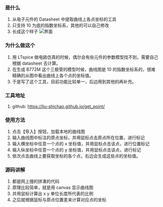 ### 是什么
1. 从电子元件的 Datasheet 中提取曲线上各点坐标的工具
2. 只支持 10 为底的指数坐标系，其他的可以自己修改
3. 长成这个样子
![界面](https://gitee.com/chenqidianzi/pictures/raw/master/get-point/demo.png)




### 为什么做这个
1. 用 LTspice 做电路仿真的时候，偶尔会有些元件的参数模型找不到，需要自己根据 datasheet 去计算。
2. 在生成 B772M 这个三极管的模型时候，曲线图是 10 的指数坐标系的，很难精确的从图中看出曲线上各个点的坐标值。
3. 于是写了这个工具，目前功能比较单一，后边用到其他的再补充。

### 工具地址
1. github: https://liu-shichao.github.io/get_point/


### 使用方法
1. 点击【导入】按钮，加载本地的曲线图
2. 输入曲线图中标注的原点坐标，并用鼠标点击原点所在位置，进行标记
3. 输入横坐标中任意一个点的 x 坐标值，并用鼠标点击该点，进行位置标记
4. 输入纵坐标中任意一个点的 y 坐标值，并用鼠标点击该点，进行标记
5. 依次点击曲线上要获取坐标的各个点，右边会生成这些点的坐标值。

### 源码讲解
1. 都是网上搜的拼凑的代码
2. 原理比较简单，就是用 canvas 显示曲线图
3. 并用鼠标计算出 x y 单位长度所代表的比例
4. 之后就根据鼠标与原点位置差来计算对应点的坐标